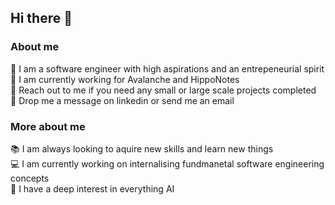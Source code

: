## Hi there 👋

<!--
**Absatron/Absatron** is a ✨ _special_ ✨ repository because its `README.md` (this file) appears on your GitHub profile.

Here are some ideas to get you started:

- 🔭 I’m currently working on ...
- 🌱 I’m currently learning ...
- 👯 I’m looking to collaborate on ...
- 🤔 I’m looking for help with ...
- 💬 Ask me about ...
- 📫 How to reach me: ...
- 😄 Pronouns: ...
- ⚡ Fun fact: ...
-->

### About me

🚀 I am a software engineer with high aspirations and an entrepeneurial spirit <br/>
💼 I am currently working for Avalanche and HippoNotes <br/>
🧠 Reach out to me if you need any small or large scale projects completed <br/>
📲 Drop me a message on linkedin or send me an email <br/>

### More about me

📚 I am always looking to aquire new skills and learn new things <br/>
💻 I am currently working on internalising fundmanetal software engineering concepts <br/>
👀 I have a deep interest in everything AI <br/>


